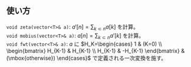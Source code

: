 ## 使い方

`void zeta(vector<T>& a)`: $a'[n]=\sum_{k \subset n} a[k]$ を計算。  
`void mobius(vector<T>& a)`: $a[n]=\sum_{k \subset n} a'[k]$ を計算。  
`void fwt(vector<T>& a)`: $a$ に $H_K=\begin{cases}
    1 & (K=0) \\
    \begin{bmatrix}
        H_{K-1} & H_{K-1} \\
        H_{K-1} & -H_{K-1}
    \end{bmatrix} & (\mbox{otherwise})
\end{cases}$ で定義される一次変換を施す。
